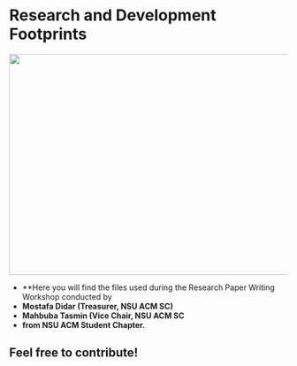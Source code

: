 # Research and Development Footprints

<p align="center">
  <img width="600" height="400" src="https://github.com/mossydidar/Research-and-Development-Footprints/blob/master/img/research-paper-writing.jpg">
</p>

- **Here you will find the files used during the Research Paper Writing Workshop conducted by 
- **Mostafa Didar (Treasurer, NSU ACM SC)** 
- **Mahbuba Tasmin (Vice Chair, NSU ACM SC**
- **from NSU ACM Student Chapter.**

## Feel free to contribute!
